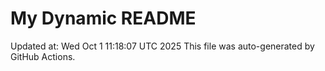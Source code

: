 # My Dynamic README
Updated at: Wed Oct  1 11:18:07 UTC 2025
This file was auto-generated by GitHub Actions.
